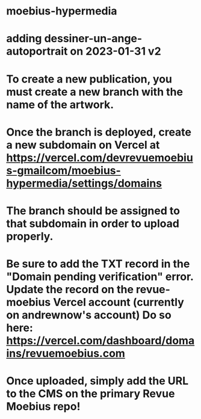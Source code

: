 # moebius-hypermedia
# adding dessiner-un-ange-autoportrait on 2023-01-31 v2
# To create a new publication, you must create a new branch with the name of the artwork. 
# Once the branch is deployed, create a new subdomain on Vercel at https://vercel.com/devrevuemoebius-gmailcom/moebius-hypermedia/settings/domains 
# The branch should be assigned to that subdomain in order to upload properly.
# Be sure to add the TXT record in the "Domain pending verification" error. Update the record on the revue-moebius Vercel account (currently on andrewnow's account) Do so here: https://vercel.com/dashboard/domains/revuemoebius.com 
# Once uploaded, simply add the URL to the CMS on the primary Revue Moebius repo!